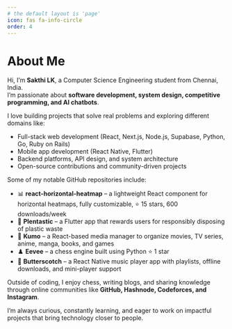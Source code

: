 ```yaml
---
# the default layout is 'page'
icon: fas fa-info-circle
order: 4
---
```


# About Me

Hi, I’m **Sakthi LK**, a Computer Science Engineering student from Chennai, India.  
I’m passionate about **software development, system design, competitive programming, and AI chatbots**.  

I love building projects that solve real problems and exploring different domains like:  
- Full-stack web development (React, Next.js, Node.js, Supabase, Python, Go, Ruby on Rails)  
- Mobile app development (React Native, Flutter)  
- Backend platforms, API design, and system architecture  
- Open-source contributions and community-driven projects  

Some of my notable GitHub repositories include:  
- 📊 **react-horizontal-heatmap** – a lightweight React component for horizontal heatmaps, fully customizable, ⭐ 15 stars, 600 downloads/week  
- 🚮 **Plentastic** – a Flutter app that rewards users for responsibly disposing of plastic waste  
- 🐙 **Kumo** – a React-based media manager to organize movies, TV series, anime, manga, books, and games  
- ♟️ **Eevee** – a chess engine built using Python ⭐ 1 star  
- 🎵 **Butterscotch** – a React Native music player app with playlists, offline downloads, and mini-player support  

Outside of coding, I enjoy chess, writing blogs, and sharing knowledge through online communities like **GitHub, Hashnode, Codeforces, and Instagram**.  

I’m always curious, constantly learning, and eager to work on impactful projects that bring technology closer to people.
